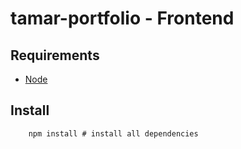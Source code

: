 # tamar-portfolio - Frontend

## Requirements
- [Node](https://docs.npmjs.com/getting-started/what-is-npm)

## Install
```
	npm install # install all dependencies
```
